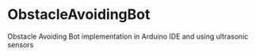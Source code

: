 # ObstacleAvoidingBot
Obstacle Avoiding Bot implementation in Arduino IDE and using ultrasonic sensors
